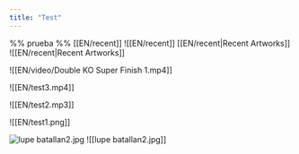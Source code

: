```yaml
---
title: "Test"
---
```

%% prueba %%
[[EN/recent]]
![[EN/recent]]
[[EN/recent|Recent Artworks]]
![[EN/recent|Recent Artworks]]

![[EN/video/Double KO Super Finish 1.mp4]]

![[EN/test3.mp4]]

![[EN/test2.mp3]]

![[EN/test1.png]]

![lupe batallan2.jpg](file:///I:%5CCapacitación%5CArte%5C5%20-%20Obras%5C=2020-2021%5C20%20•%20Lupe%20Batallán%5Clupe%20batallan2.jpg)
![[lupe batallan2.jpg]]
